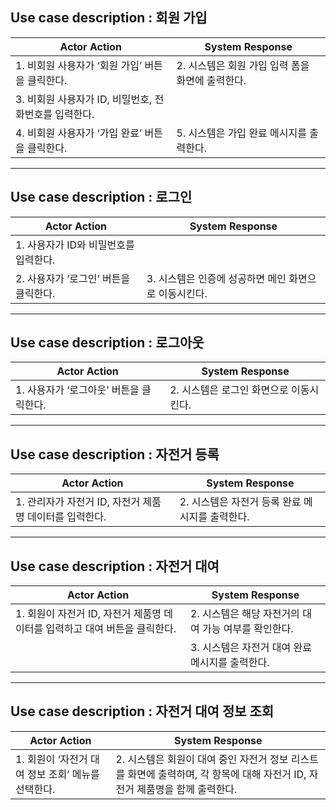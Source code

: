 ## Use case description : 회원 가입

| Actor Action                                          | System Response                                  |
| ----------------------------------------------------- | ------------------------------------------------ |
| 1. 비회원 사용자가 ‘회원 가입’ 버튼을 클릭한다.       | 2. 시스템은 회원 가입 입력 폼을 화면에 출력한다. |
| 3. 비회원 사용자가 ID, 비밀번호, 전화번호를 입력한다. |                                                  |
| 4. 비회원 사용자가 ‘가입 완료’ 버튼을 클릭한다.       | 5. 시스템은 가입 완료 메시지를 출력한다.         |

---

## Use case description : 로그인

| Actor Action                          | System Response                                       |
| ------------------------------------- | ----------------------------------------------------- |
| 1. 사용자가 ID와 비밀번호를 입력한다. |                                                       |
| 2. 사용자가 ‘로그인’ 버튼을 클릭한다. | 3. 시스템은 인증에 성공하면 메인 화면으로 이동시킨다. |

---

## Use case description : 로그아웃

| Actor Action                            | System Response                         |
| --------------------------------------- | --------------------------------------- |
| 1. 사용자가 ‘로그아웃’ 버튼을 클릭한다. | 2. 시스템은 로그인 화면으로 이동시킨다. |

---

## Use case description : 자전거 등록

| Actor Action                                            | System Response                                 |
| ------------------------------------------------------- | ----------------------------------------------- |
| 1. 관리자가 자전거 ID, 자전거 제품명 데이터를 입력한다. | 2. 시스템은 자전거 등록 완료 메시지를 출력한다. |

---

## Use case description : 자전거 대여

| Actor Action                                                               | System Response                                      |
| -------------------------------------------------------------------------- | ---------------------------------------------------- |
| 1. 회원이 자전거 ID, 자전거 제품명 데이터를 입력하고 대여 버튼을 클릭한다. | 2. 시스템은 해당 자전거의 대여 가능 여부를 확인한다. |
|                                                                            | 3. 시스템은 자전거 대여 완료 메시지를 출력한다.      |

---

## Use case description : 자전거 대여 정보 조회

| Actor Action                                       | System Response                                                                                                             |
| -------------------------------------------------- | --------------------------------------------------------------------------------------------------------------------------- |
| 1. 회원이 ‘자전거 대여 정보 조회’ 메뉴를 선택한다. | 2. 시스템은 회원이 대여 중인 자전거 정보 리스트를 화면에 출력하며, 각 항목에 대해 자전거 ID, 자전거 제품명을 함께 출력한다. |
